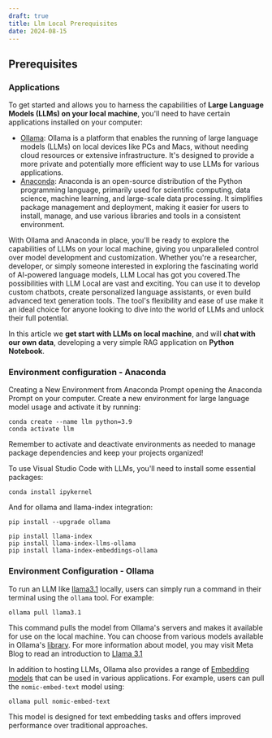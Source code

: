 ```yaml
---
draft: true
title: Llm Local Prerequisites
date: 2024-08-15
---
```

## Prerequisites

### Applications

To get started and allows you to harness the capabilities of **Large Language Models (LLMs) on your local machine**, you'll need to have certain applications installed on your computer:

- [Ollama](https://ollama.com/download): Ollama is a platform that enables the running of large language models (LLMs) on local devices like PCs and Macs, without needing cloud resources or extensive infrastructure. It's designed to provide a more private and potentially more efficient way to use LLMs for various applications.
- [Anaconda](https://www.anaconda.com/download): Anaconda is an open-source distribution of the Python programming language, primarily used for scientific computing, data science, machine learning, and large-scale data processing. It simplifies package management and deployment, making it easier for users to install, manage, and use various libraries and tools in a consistent environment.

With Ollama and Anaconda in place, you'll be ready to explore the capabilities of LLMs on your local machine, giving you unparalleled control over model development and customization. Whether you're a researcher, developer, or simply someone interested in exploring the fascinating world of AI-powered language models, LLM Local has got you covered.The possibilities with LLM Local are vast and exciting. You can use it to develop custom chatbots, create personalized language assistants, or even build advanced text generation tools. The tool's flexibility and ease of use make it an ideal choice for anyone looking to dive into the world of LLMs and unlock their full potential.

In this article we **get start with LLMs on local machine**, and will **chat with our own data**, developing a very simple RAG application on **Python Notebook**.

### Environment configuration - Anaconda

Creating a New Environment from Anaconda Prompt opening the Anaconda Prompt on your computer. Create a new environment for large language model usage and activate it by running:

``` shell
conda create --name llm python=3.9
conda activate llm
```

Remember to activate and deactivate environments as needed to manage package dependencies and keep your projects organized!

To use Visual Studio Code with LLMs, you'll need to install some essential packages:

``` shell
conda install ipykernel
```

And for ollama and llama-index integration:

``` shell
pip install --upgrade ollama

pip install llama-index
pip install llama-index-llms-ollama
pip install llama-index-embeddings-ollama
```

### Environment Configuration - Ollama

To run an LLM like [llama3.1](https://ollama.com/library/llama3.1) locally, users can simply run a command in their terminal using the `ollama` tool. For example:

``` shell
ollama pull llama3.1
```

This command pulls the model from Ollama's servers and makes it available for use on the local machine. You can choose from various models available in Ollama's [library](https://ollama.com/library). For more information about model, you may visit Meta Blog to read an introduction to [Llama 3.1](https://ai.meta.com/blog/meta-llama-3-1/) 

In addition to hosting LLMs, Ollama also provides a range of [Embedding models](https://ollama.com/blog/embedding-models) that can be used in various applications. For example, users can pull the `nomic-embed-text` model using:

``` shell
ollama pull nomic-embed-text
```

This model is designed for text embedding tasks and offers improved performance over traditional approaches.

